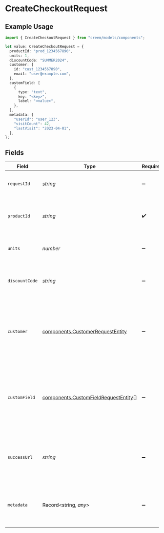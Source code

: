 # CreateCheckoutRequest

## Example Usage

```typescript
import { CreateCheckoutRequest } from "creem/models/components";

let value: CreateCheckoutRequest = {
  productId: "prod_1234567890",
  units: 1,
  discountCode: "SUMMER2024",
  customer: {
    id: "cust_1234567890",
    email: "user@example.com",
  },
  customField: [
    {
      type: "text",
      key: "<key>",
      label: "<value>",
    },
  ],
  metadata: {
    "userId": "user_123",
    "visitCount": 42,
    "lastVisit": "2023-04-01",
  },
};
```

## Fields

| Field                                                                                                | Type                                                                                                 | Required                                                                                             | Description                                                                                          | Example                                                                                              |
| ---------------------------------------------------------------------------------------------------- | ---------------------------------------------------------------------------------------------------- | ---------------------------------------------------------------------------------------------------- | ---------------------------------------------------------------------------------------------------- | ---------------------------------------------------------------------------------------------------- |
| `requestId`                                                                                          | *string*                                                                                             | :heavy_minus_sign:                                                                                   | Identify and track each checkout request.                                                            |                                                                                                      |
| `productId`                                                                                          | *string*                                                                                             | :heavy_check_mark:                                                                                   | The ID of the product associated with the checkout session.                                          | prod_1234567890                                                                                      |
| `units`                                                                                              | *number*                                                                                             | :heavy_minus_sign:                                                                                   | The number of units for the order.                                                                   | 1                                                                                                    |
| `discountCode`                                                                                       | *string*                                                                                             | :heavy_minus_sign:                                                                                   | Prefill the checkout session with a discount code.                                                   | SUMMER2024                                                                                           |
| `customer`                                                                                           | [components.CustomerRequestEntity](../../models/components/customerrequestentity.md)                 | :heavy_minus_sign:                                                                                   | Customer data for checkout session. This will prefill the customer info on the checkout page         |                                                                                                      |
| `customField`                                                                                        | [components.CustomFieldRequestEntity](../../models/components/customfieldrequestentity.md)[]         | :heavy_minus_sign:                                                                                   | Collect additional information from your customer using custom fields. Up to 3 fields are supported. |                                                                                                      |
| `successUrl`                                                                                         | *string*                                                                                             | :heavy_minus_sign:                                                                                   | The URL to which the user will be redirected after the checkout process is completed.                |                                                                                                      |
| `metadata`                                                                                           | Record<string, *any*>                                                                                | :heavy_minus_sign:                                                                                   | Metadata for the checkout in the form of key-value pairs                                             | {<br/>"userId": "user_123",<br/>"visitCount": 42,<br/>"lastVisit": "2023-04-01"<br/>}                |